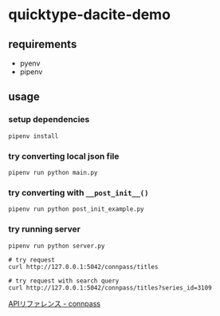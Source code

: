 # quicktype-dacite-demo

## requirements

- pyenv
- pipenv

## usage

### setup dependencies

```shell
pipenv install
```

### try converting local json file

```shell
pipenv run python main.py
```

### try converting with `__post_init__()`

```shell
pipenv run python post_init_example.py
```

### try running server

```shell
pipenv run python server.py

# try request
curl http://127.0.0.1:5042/connpass/titles

# try request with search query
curl http://127.0.0.1:5042/connpass/titles?series_id=3109
```

[APIリファレンス - connpass](https://connpass.com/about/api/)
